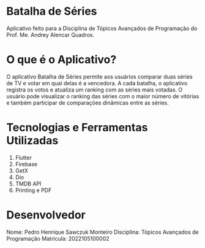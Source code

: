 # Batalha de Séries
Aplicativo feito para a Disciplina de Tópicos Avançados de Programação do Prof. Me. Andrey Alencar Quadros.

# O que é o Aplicativo?
O aplicativo Batalha de Séries permite aos usuários comparar duas séries de TV e votar em qual delas é a vencedora. A cada batalha, o aplicativo registra os votos e atualiza um ranking com as séries mais votadas. O usuário pode visualizar o ranking das séries com o maior número de vitórias e também participar de comparações dinâmicas entre as séries.

# Tecnologias e Ferramentas Utilizadas

1. Flutter
2. Firebase
3. GetX
4. Dio
5. TMDB API
6. Printing e PDF

# Desenvolvedor
Nome: Pedro Henrique Sawczuk Monteiro
Disciplina: Tópicos Avançados de Programação
Matrícula: 2022105100002